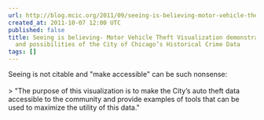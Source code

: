 ```yaml
---
url: http://blog.mcic.org/2011/09/seeing-is-believing-motor-vehicle-theft-visualization/
created_at: 2011-10-07 12:00 UTC
published: false
title: Seeing is believing- Motor Vehicle Theft Visualization demonstrating power
  and possibilities of the City of Chicago’s Historical Crime Data
tags: []
---
```


Seeing is not citable and "make accessible" can be such nonsense:<br><br>> "The purpose of this visualization is to make the City’s auto theft data accessible to the community and provide examples of tools that can be used to maximize the utility of this data."
